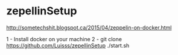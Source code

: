 # zepellinSetup

http://sometechshit.blogspot.ca/2015/04/zeppelin-on-docker.html

1 - Install docker on your machine
2 - 
git clone https://github.com/Luisss/zepellinSetup
./start.sh 
